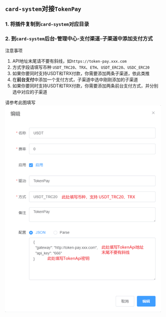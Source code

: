## `card-system`对接`TokenPay`

### 1. 将插件复制到`card-system`对应目录
### 2. 到`card-system`后台-**管理中心**-**支付渠道**-**子渠道**中添加支付方式
注意事项
1. API地址末尾请不要有斜线，如`https://token-pay.xxx.com`  
2. 方式字段请填写币种 `USDT_TRC20`、`TRX`、`ETH`、`USDT_ERC20`、`USDC_ERC20`  
3. 如果你要同时支持USDT和TRX付款，你需要添加两条子渠道，依此类推
4. 在**前台支付**中添加一个支付方式，子渠道中选中刚刚添加的子渠道
5. 如果你要同时支持USDT和TRX付款，你需要添加两条前台支付方式，并分别选中对应的子渠道

请参考此图填写
<img src="../../Wiki/imgs/card-system-payment.png" alt="v2board支付方式配置"/>